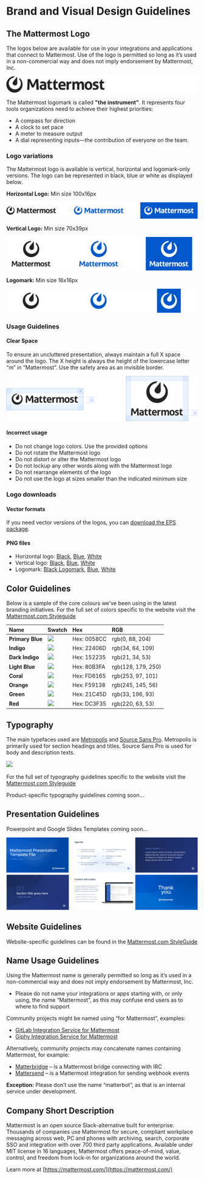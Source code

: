 # Brand and Visual Design Guidelines

## The Mattermost Logo

The logos below are available for use in your integrations and applications that connect to Mattermost. Use of the logo is permitted so long as it’s used in a non-commercial way and does not imply endorsement by Mattermost, Inc.

![](../../../../.gitbook/assets/brand-and-visual-design-guidelines-logo-intro.png)

The Mattermost logomark is called **"the instrument"**. It represents four tools organizations need to achieve their highest priorities:

* A compass for direction
* A clock to set pace
* A meter to measure output
* A dial representing inputs—the contribution of everyone on the team.

### Logo variations

The Mattermost logo is available is vertical, horizontal and logomark-only versions. The logo can be represented in black, blue or white as displayed below.

**Horizontal Logo:** Min size 100x16px

![](../../../../.gitbook/assets/brand-and-visual-design-guidelines-logos-horizontal.png)

**Vertical Logo:** Min size 70x39px

![](../../../../.gitbook/assets/brand-and-visual-design-guidelines-logos-vertical.png)

**Logomark:** Min size 16x16px

![](../../../../.gitbook/assets/brand-and-visual-design-guidelines-logos-logomarks.png)

### Usage Guidelines

#### Clear Space

To ensure an uncluttered presentation, always maintain a full X space around the logo. The X height is always the height of the lowercase letter “m” in “Mattermost”. Use the safety area as an invisible border.

![](../../../../.gitbook/assets/brand-and-visual-design-guidelines-logos-clearspace.png)

#### Incorrect usage

* Do not change logo colors. Use the provided options
* Do not rotate the Mattermost logo
* Do not distort or alter the Mattermost logo
* Do not lockup any other words along with the Mattermost logo
* Do not rearrange elements of the logo
* Do not use the logo at sizes smaller than the indicated minimum size

### Logo downloads

#### Vector formats

If you need vector versions of the logos, you can [download the EPS package](https://github.com/mattermost/mattermost-handbook/raw/3b54c2cd1f823d1ea012ce45d1baa61fb4fbedbc/.gitbook/assets/branding/logo-downloads/EPS-files.zip).

#### PNG files

* Horizontal logo: [Black](https://github.com/mattermost/mattermost-handbook/raw/3b54c2cd1f823d1ea012ce45d1baa61fb4fbedbc/.gitbook/assets/branding/logo-downloads/mattermost-logo-horizontal-grey.png), [Blue](https://github.com/mattermost/mattermost-handbook/raw/3b54c2cd1f823d1ea012ce45d1baa61fb4fbedbc/.gitbook/assets/branding/logo-downloads/mattermost-logo-horizontal-blue.png), [White](https://github.com/mattermost/mattermost-handbook/raw/3b54c2cd1f823d1ea012ce45d1baa61fb4fbedbc/.gitbook/assets/branding/logo-downloads/mattermost-logo-horizontal-white.png)
* Vertical logo: [Black](https://github.com/mattermost/mattermost-handbook/raw/3b54c2cd1f823d1ea012ce45d1baa61fb4fbedbc/.gitbook/assets/branding/logo-downloads/mattermost-logo-vertical-grey.png), [Blue](https://github.com/mattermost/mattermost-handbook/raw/3b54c2cd1f823d1ea012ce45d1baa61fb4fbedbc/.gitbook/assets/branding/logo-downloads/mattermost-logo-vertical-blue.png), [White](https://github.com/mattermost/mattermost-handbook/raw/3b54c2cd1f823d1ea012ce45d1baa61fb4fbedbc/.gitbook/assets/branding/logo-downloads/mattermost-logo-vertical-white.png)
* Logomark: [Black Logomark](https://github.com/mattermost/mattermost-handbook/raw/3b54c2cd1f823d1ea012ce45d1baa61fb4fbedbc/.gitbook/assets/branding/logo-downloads/mattermost-logomark-grey.png), [Blue](https://github.com/mattermost/mattermost-handbook/raw/3b54c2cd1f823d1ea012ce45d1baa61fb4fbedbc/.gitbook/assets/branding/logo-downloads/mattermost-logomark-blue.png), [White](https://github.com/mattermost/mattermost-handbook/raw/3b54c2cd1f823d1ea012ce45d1baa61fb4fbedbc/.gitbook/assets/branding/logo-downloads/mattermost-logomark-white.png)

## Color Guidelines

Below is a sample of the core colours we've been using in the latest branding initiatives. For the full set of colors specific to the website visit the [Mattermost.com Styleguide](https://mattermost.wayfx.com/0ddc9bpne/p/44c8eb-colors)

| Name | Swatch | Hex | RGB |
| :--- | :--- | :--- | :--- |
| **Primary Blue** | ![](https://github.com/mattermost/mattermost-handbook/tree/d3ccaf59e4a88d7f97e12fc567f53e8b6926c5ae/.gitbook/assets/swatch-blue.png) | Hex: 0058CC | rgb\(0, 88, 204\) |
| **Indigo** | ![](https://github.com/mattermost/mattermost-handbook/tree/d3ccaf59e4a88d7f97e12fc567f53e8b6926c5ae/.gitbook/assets/swatch-indigo.png) | Hex: 22406D | rgb\(34, 64, 109\) |
| **Dark Indigo** | ![](https://github.com/mattermost/mattermost-handbook/tree/d3ccaf59e4a88d7f97e12fc567f53e8b6926c5ae/.gitbook/assets/swatch-indigo-dark.png) | Hex: 152235 | rgb\(21, 34, 53\) |
| **Light Blue** | ![](https://github.com/mattermost/mattermost-handbook/tree/d3ccaf59e4a88d7f97e12fc567f53e8b6926c5ae/.gitbook/assets/swatch-light-blue.png) | Hex: 80B3FA | rgb\(128, 179, 250\) |
| **Coral** | ![](https://github.com/mattermost/mattermost-handbook/tree/d3ccaf59e4a88d7f97e12fc567f53e8b6926c5ae/.gitbook/assets/swatch-coral.png) | Hex: FD6165 | rgb\(253, 97, 101\) |
| **Orange** | ![](https://github.com/mattermost/mattermost-handbook/tree/d3ccaf59e4a88d7f97e12fc567f53e8b6926c5ae/.gitbook/assets/swatch-orange.png) | Hex: F59138 | rgb\(245, 145, 56\) |
| **Green** | ![](https://github.com/mattermost/mattermost-handbook/tree/d3ccaf59e4a88d7f97e12fc567f53e8b6926c5ae/.gitbook/assets/swatch-green.png) | Hex: 21C45D | rgb\(33, 196, 93\) |
| **Red** | ![](https://github.com/mattermost/mattermost-handbook/tree/d3ccaf59e4a88d7f97e12fc567f53e8b6926c5ae/.gitbook/assets/swatch-red.png) | Hex: DC3F35 | rgb\(220, 63, 53\) |

## Typography

The main typefaces used are [Metropolis](https://github.com/chrismsimpson/Metropolis) and [Source Sans Pro](https://fonts.google.com/specimen/Source+Sans+Pro). Metropolis is primarily used for section headings and titles. Source Sans Pro is used for body and description texts.

![](https://github.com/mattermost/mattermost-handbook/tree/d3ccaf59e4a88d7f97e12fc567f53e8b6926c5ae/.gitbook/assets/brand-and-visual-design-guidelines-type-sample.png)

For the full set of typography guidelines specific to the website visit the [Mattermost.com Styleguide](https://mattermost.wayfx.com/0ddc9bpne/p/44c8eb-colors)

Product-specific typography guidelines coming soon…

## Presentation Guidelines

Powerpoint and Google Slides Templates coming soon…

![](../../../../.gitbook/assets/brand-and-visual-design-guidelines-presentation-sample-slides.png)

## Website Guidelines

Website-specific guidelines can be found in the [Mattermost.com StyleGuide](https://mattermost.wayfx.com/0ddc9bpne/p/07a9e9-misc)

## Name Usage Guidelines

Using the Mattermost name is generally permitted so long as it’s used in a non-commercial way and does not imply endorsement by Mattermost, Inc.

* Please do not name your integrations or apps starting with, or only using, the name “Mattermost”, as this may confuse end users as to where to find support

Community projects might be named using “for Mattermost”, examples:

* [GitLab Integration Service for Mattermost](https://github.com/mattermost/mattermost-integration-gitlab)
* [Giphy Integration Service for Mattermost](https://github.com/mattermost/mattermost-integration-giphy)

Alternatively, community projects may concatenate names containing Mattermost, for example:

* [Matterbridge](https://github.com/42wim/matterbridge) – is a Mattermost bridge connecting with IRC
* [Mattersend](https://github.com/mtorromeo/mattersend) – is a Mattermost integration for sending webhook events

**Exception:** Please don’t use the name “matterbot”, as that is an internal service under development.

## Company Short Description

Mattermost is an open source Slack-alternative built for enterprise. Thousands of companies use Mattermost for secure, compliant workplace messaging across web, PC and phones with archiving, search, corporate SSO and integration with over 700 third party applications. Available under MIT license in 16 languages, Mattermost offers peace-of-mind, value, control, and freedom from lock-in for organizations around the world.

Learn more at [https://mattermost.com/](https://mattermost.com/)

